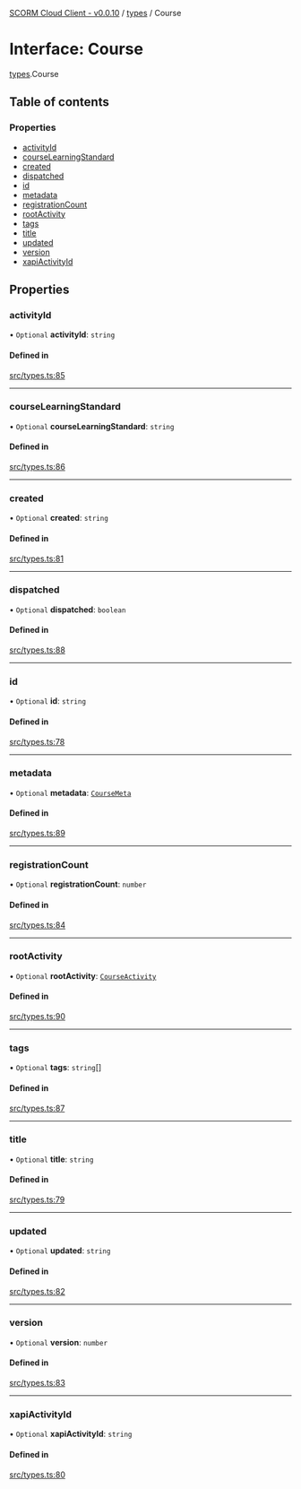 [SCORM Cloud Client - v0.0.10](../README.md) / [types](../modules/types.md) / Course

# Interface: Course

[types](../modules/types.md).Course

## Table of contents

### Properties

- [activityId](types.Course.md#activityid)
- [courseLearningStandard](types.Course.md#courselearningstandard)
- [created](types.Course.md#created)
- [dispatched](types.Course.md#dispatched)
- [id](types.Course.md#id)
- [metadata](types.Course.md#metadata)
- [registrationCount](types.Course.md#registrationcount)
- [rootActivity](types.Course.md#rootactivity)
- [tags](types.Course.md#tags)
- [title](types.Course.md#title)
- [updated](types.Course.md#updated)
- [version](types.Course.md#version)
- [xapiActivityId](types.Course.md#xapiactivityid)

## Properties

### activityId

• `Optional` **activityId**: `string`

#### Defined in

[src/types.ts:85](https://github.com/distributhor/scormcloud-client/blob/49508a5/src/types.ts#L85)

___

### courseLearningStandard

• `Optional` **courseLearningStandard**: `string`

#### Defined in

[src/types.ts:86](https://github.com/distributhor/scormcloud-client/blob/49508a5/src/types.ts#L86)

___

### created

• `Optional` **created**: `string`

#### Defined in

[src/types.ts:81](https://github.com/distributhor/scormcloud-client/blob/49508a5/src/types.ts#L81)

___

### dispatched

• `Optional` **dispatched**: `boolean`

#### Defined in

[src/types.ts:88](https://github.com/distributhor/scormcloud-client/blob/49508a5/src/types.ts#L88)

___

### id

• `Optional` **id**: `string`

#### Defined in

[src/types.ts:78](https://github.com/distributhor/scormcloud-client/blob/49508a5/src/types.ts#L78)

___

### metadata

• `Optional` **metadata**: [`CourseMeta`](types.CourseMeta.md)

#### Defined in

[src/types.ts:89](https://github.com/distributhor/scormcloud-client/blob/49508a5/src/types.ts#L89)

___

### registrationCount

• `Optional` **registrationCount**: `number`

#### Defined in

[src/types.ts:84](https://github.com/distributhor/scormcloud-client/blob/49508a5/src/types.ts#L84)

___

### rootActivity

• `Optional` **rootActivity**: [`CourseActivity`](types.CourseActivity.md)

#### Defined in

[src/types.ts:90](https://github.com/distributhor/scormcloud-client/blob/49508a5/src/types.ts#L90)

___

### tags

• `Optional` **tags**: `string`[]

#### Defined in

[src/types.ts:87](https://github.com/distributhor/scormcloud-client/blob/49508a5/src/types.ts#L87)

___

### title

• `Optional` **title**: `string`

#### Defined in

[src/types.ts:79](https://github.com/distributhor/scormcloud-client/blob/49508a5/src/types.ts#L79)

___

### updated

• `Optional` **updated**: `string`

#### Defined in

[src/types.ts:82](https://github.com/distributhor/scormcloud-client/blob/49508a5/src/types.ts#L82)

___

### version

• `Optional` **version**: `number`

#### Defined in

[src/types.ts:83](https://github.com/distributhor/scormcloud-client/blob/49508a5/src/types.ts#L83)

___

### xapiActivityId

• `Optional` **xapiActivityId**: `string`

#### Defined in

[src/types.ts:80](https://github.com/distributhor/scormcloud-client/blob/49508a5/src/types.ts#L80)
